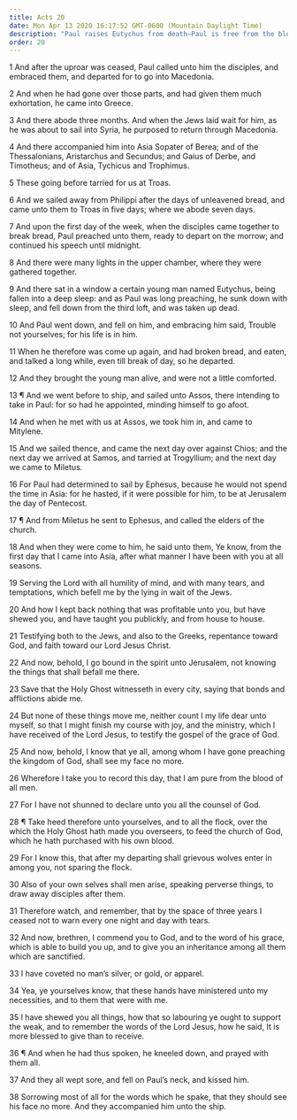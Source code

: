 ```yaml
---
title: Acts 20
date: Mon Apr 13 2020 16:17:52 GMT-0600 (Mountain Daylight Time)
description: "Paul raises Eutychus from death—Paul is free from the blood of all men—He predicts apostasy from within the Church—He reveals a teaching from Jesus, It is more blessed to give than to receive."
order: 20
---
```


1 And after the uproar was ceased, Paul called unto him the disciples, and embraced them, and departed for to go into Macedonia.

2 And when he had gone over those parts, and had given them much exhortation, he came into Greece.

3 And there abode three months. And when the Jews laid wait for him, as he was about to sail into Syria, he purposed to return through Macedonia.

4 And there accompanied him into Asia Sopater of Berea; and of the Thessalonians, Aristarchus and Secundus; and Gaius of Derbe, and Timotheus; and of Asia, Tychicus and Trophimus.

5 These going before tarried for us at Troas.

6 And we sailed away from Philippi after the days of unleavened bread, and came unto them to Troas in five days; where we abode seven days.

7 And upon the first day of the week, when the disciples came together to break bread, Paul preached unto them, ready to depart on the morrow; and continued his speech until midnight.

8 And there were many lights in the upper chamber, where they were gathered together.

9 And there sat in a window a certain young man named Eutychus, being fallen into a deep sleep: and as Paul was long preaching, he sunk down with sleep, and fell down from the third loft, and was taken up dead.

10 And Paul went down, and fell on him, and embracing him said, Trouble not yourselves; for his life is in him.

11 When he therefore was come up again, and had broken bread, and eaten, and talked a long while, even till break of day, so he departed.

12 And they brought the young man alive, and were not a little comforted.

13 ¶ And we went before to ship, and sailed unto Assos, there intending to take in Paul: for so had he appointed, minding himself to go afoot.

14 And when he met with us at Assos, we took him in, and came to Mitylene.

15 And we sailed thence, and came the next day over against Chios; and the next day we arrived at Samos, and tarried at Trogyllium; and the next day we came to Miletus.

16 For Paul had determined to sail by Ephesus, because he would not spend the time in Asia: for he hasted, if it were possible for him, to be at Jerusalem the day of Pentecost.

17 ¶ And from Miletus he sent to Ephesus, and called the elders of the church.

18 And when they were come to him, he said unto them, Ye know, from the first day that I came into Asia, after what manner I have been with you at all seasons.

19 Serving the Lord with all humility of mind, and with many tears, and temptations, which befell me by the lying in wait of the Jews.

20 And how I kept back nothing that was profitable unto you, but have shewed you, and have taught you publickly, and from house to house.

21 Testifying both to the Jews, and also to the Greeks, repentance toward God, and faith toward our Lord Jesus Christ.

22 And now, behold, I go bound in the spirit unto Jerusalem, not knowing the things that shall befall me there.

23 Save that the Holy Ghost witnesseth in every city, saying that bonds and afflictions abide me.

24 But none of these things move me, neither count I my life dear unto myself, so that I might finish my course with joy, and the ministry, which I have received of the Lord Jesus, to testify the gospel of the grace of God.

25 And now, behold, I know that ye all, among whom I have gone preaching the kingdom of God, shall see my face no more.

26 Wherefore I take you to record this day, that I am pure from the blood of all men.

27 For I have not shunned to declare unto you all the counsel of God.

28 ¶ Take heed therefore unto yourselves, and to all the flock, over the which the Holy Ghost hath made you overseers, to feed the church of God, which he hath purchased with his own blood.

29 For I know this, that after my departing shall grievous wolves enter in among you, not sparing the flock.

30 Also of your own selves shall men arise, speaking perverse things, to draw away disciples after them.

31 Therefore watch, and remember, that by the space of three years I ceased not to warn every one night and day with tears.

32 And now, brethren, I commend you to God, and to the word of his grace, which is able to build you up, and to give you an inheritance among all them which are sanctified.

33 I have coveted no man’s silver, or gold, or apparel.

34 Yea, ye yourselves know, that these hands have ministered unto my necessities, and to them that were with me.

35 I have shewed you all things, how that so labouring ye ought to support the weak, and to remember the words of the Lord Jesus, how he said, It is more blessed to give than to receive.

36 ¶ And when he had thus spoken, he kneeled down, and prayed with them all.

37 And they all wept sore, and fell on Paul’s neck, and kissed him.

38 Sorrowing most of all for the words which he spake, that they should see his face no more. And they accompanied him unto the ship.
